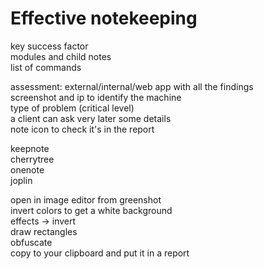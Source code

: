 # Effective notekeeping

key success factor  
modules and child notes  
list of commands

assessment: external/internal/web app with all the findings  
screenshot and ip to identify the machine  
type of problem (critical level)  
a client can ask very later some details  
note icon to check it's in the report

keepnote  
cherrytree  
onenote  
joplin

open in image editor from greenshot  
invert colors to get a white background  
effects -> invert  
draw rectangles  
obfuscate  
copy to your clipboard and put it in a report
